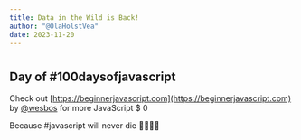 ```yaml
---
title: Data in the Wild is Back!
author: "@OlaHolstVea"
date: 2023-11-20
---
```


#

## Day  of #100daysofjavascript

Check out [https://beginnerjavascript.com](https://beginnerjavascript.com) by
[@wesbos](https://twitter.com/wesbos)
 for more JavaScript
$ 0

Because #javascript will never die 💪🥳🏴‍☠️